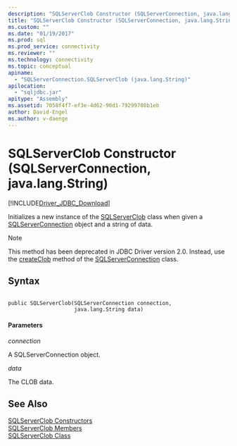 ```yaml
---
description: "SQLServerClob Constructor (SQLServerConnection, java.lang.String)"
title: "SQLServerClob Constructor (SQLServerConnection, java.lang.String) | Microsoft Docs"
ms.custom: ""
ms.date: "01/19/2017"
ms.prod: sql
ms.prod_service: connectivity
ms.reviewer: ""
ms.technology: connectivity
ms.topic: conceptual
apiname: 
  - "SQLServerConnection.SQLServerClob (java.lang.String)"
apilocation: 
  - "sqljdbc.jar"
apitype: "Assembly"
ms.assetid: 7058f4f7-ef3e-4d62-90d1-79299708b1eb
author: David-Engel
ms.author: v-daenge
---
```

# SQLServerClob Constructor (SQLServerConnection, java.lang.String)
[!INCLUDE[Driver_JDBC_Download](../../../includes/driver_jdbc_download.md)]

  Initializes a new instance of the [SQLServerClob](../../../connect/jdbc/reference/sqlserverclob-class.md) class when given a [SQLServerConnection](../../../connect/jdbc/reference/sqlserverconnection-class.md) object and a string of data.  
  
> [!NOTE]  
>  This method has been deprecated in JDBC Driver version 2.0. Instead, use the [createClob](../../../connect/jdbc/reference/createclob-method-sqlserverconnection.md) method of the [SQLServerConnection](../../../connect/jdbc/reference/sqlserverconnection-class.md) class.  
  
## Syntax  
  
```  
  
public SQLServerClob(SQLServerConnection connection,  
                     java.lang.String data)  
```  
  
#### Parameters  
 *connection*  
  
 A SQLServerConnection object.  
  
 *data*  
  
 The CLOB data.  
  
## See Also  
 [SQLServerClob Constructors](../../../connect/jdbc/reference/sqlserverclob-constructors.md)   
 [SQLServerClob Members](../../../connect/jdbc/reference/sqlserverclob-members.md)   
 [SQLServerClob Class](../../../connect/jdbc/reference/sqlserverclob-class.md)  
  
  
